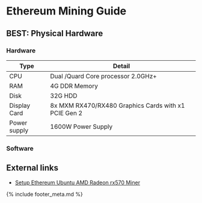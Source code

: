 # Ethereum Mining Guide


## BEST: Physical Hardware

### Hardware 

Type         | Detail
------------ | ----------------------------------
CPU          | Dual /Quard Core processor 2.0GHz+
RAM          | 4G DDR Memory
Disk         | 32G HDD
Display Card | 8x MXM RX470/RX480 Graphics Cards with x1 PCI­E Gen 2
Power supply | 1600W Power Supply

### Software

## External links

- [Setup Ethereum Ubuntu AMD Radeon rx570 Miner](http://centosquestions.com/quick-setup-claymore-ethereum-mining-ubuntu-amd-radeon-rx570/)


{% include footer_meta.md %}
